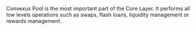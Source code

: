 Convexus Pool is the most important part of the Core Layer. It performs all low levels operations such as swaps, flash loans, liquidity management or rewards management.
